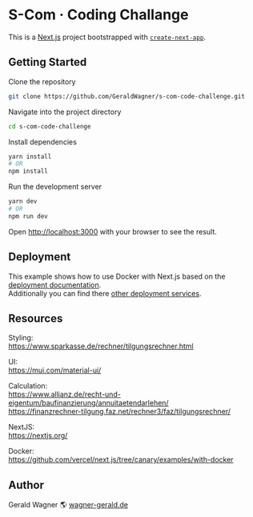 # S-Com · Coding Challange

This is a [Next.js](https://nextjs.org/) project bootstrapped with [`create-next-app`](https://github.com/vercel/next.js/tree/canary/packages/create-next-app).

## Getting Started

Clone the repository

```bash
git clone https://github.com/GeraldWagner/s-com-code-challenge.git
```

Navigate into the project directory

```bash
cd s-com-code-challenge
```

Install dependencies

```bash
yarn install
# OR 
npm install
```

Run the development server

```bash
yarn dev
# OR 
npm run dev
```

Open [http://localhost:3000](http://localhost:3000) with your browser to see the result.

## Deployment

This example shows how to use Docker with Next.js based on the [deployment documentation](https://nextjs.org/docs/deployment#docker-image).  
Additionally you can find there [other deployment services](https://nextjs.org/docs/pages/building-your-application/deploying#other-services).

## Resources

Styling:  
<https://www.sparkasse.de/rechner/tilgungsrechner.html>  

UI:  
<https://mui.com/material-ui/>  

Calculation:  
<https://www.allianz.de/recht-und-eigentum/baufinanzierung/annuitaetendarlehen/>  
<https://finanzrechner-tilgung.faz.net/rechner3/faz/tilgungsrechner/>

NextJS:  
<https://nextjs.org/>  

Docker:  
<https://github.com/vercel/next.js/tree/canary/examples/with-docker>  

## Author

Gerald Wagner 🌎 [wagner-gerald.de](http://wagner-gerald.de)

